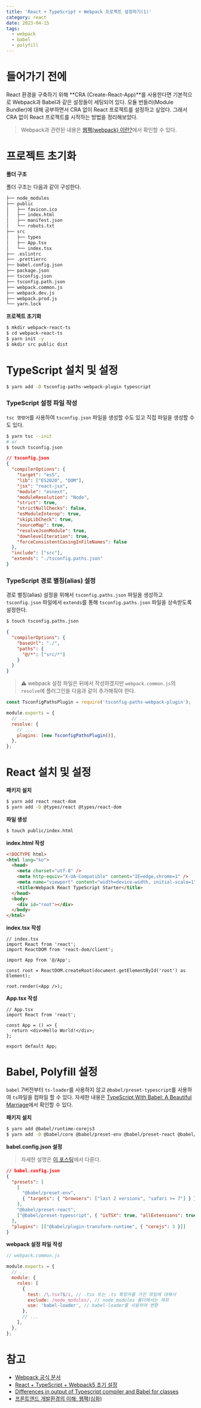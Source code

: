 ```yaml
---
title: 'React + TypeScript + Webpack 프로젝트 설정하기(1)'
category: react
date: 2023-04-15
tags:
  - webpack
  - babel
  - polyfill
---
```


# 들어가기 전에

React 환경을 구축하기 위해 **CRA (Create-React-App)**를 사용한다면 기본적으로 Webpack과 Babel과 같은 설정들이 세팅되어 있다. 모듈 번들러(Module Bundler)에 대해 공부하면서 CRA 없이 React 프로젝트를 설정하고 싶었다. 그래서 CRA 없이 React 프로젝트를 시작하는 방법을 정리해보았다.

> Webpack과 관련된 내용은 [웹팩(webpack) 이란?](https://chamdom.blog/what-is-webpack/)에서 확인할 수 있다.

# 프로젝트 초기화

**폴더 구조**

폴더 구조는 다음과 같이 구성한다.

```bash
├── node_modules
├── public
│   ├── favicon.ico
│   ├── index.html
│   ├── manifest.json
│   └── robots.txt
├── src
│   ├── types
│   ├── App.tsx
│   └── index.tsx
├── .eslintrc
├── .prettierrc
├── babel.config.json
├── package.json
├── tsconfig.json
├── tsconfig.path.json
├── webpack.common.js
├── webpack.dev.js
├── webpack.prod.js
└── yarn.lock
```

**프로젝트 초기화**

```bash
$ mkdir webpack-react-ts
$ cd webpack-react-ts
$ yarn init -y
$ mkdir src public dist
```

# TypeScript 설치 및 설정

```bash
$ yarn add -D tsconfig-paths-webpack-plugin typescript

```

### TypeScript 설정 파일 작성

`tsc 명령어`를 사용하여 `tsconfig.json` 파일을 생성할 수도 있고 직접 파일을 생성할 수도 있다.

```bash
$ yarn tsc --init
# or
$ touch tsconfig.json
```

```json
// tsconfig.json
{
  "compilerOptions": {
    "target": "es5",
    "lib": ["ES2020", "DOM"],
    "jsx": "react-jsx",
    "module": "esnext",
    "moduleResolution": "Node",
    "strict": true,
    "strictNullChecks": false,
    "esModuleInterop": true,
    "skipLibCheck": true,
    "sourceMap": true,
    "resolveJsonModule": true,
    "downlevelIteration": true,
    "forceConsistentCasingInFileNames": false
  },
  "include": ["src"],
  "extends": "./tsconfig.paths.json"
}
```

### TypeScript 경로 별칭(alias) 설정

경로 별칭(alias) 설정을 위해서 `tsconfig.paths.json` 파일을 생성하고 `tsconfig.json` 파일에서 `extends`를 통해 `tsconfig.paths.json` 파일을 상속받도록 설정한다.

```bash
$ touch tsconfig.paths.json
```

```json
{
  "compilerOptions": {
    "baseUrl": "./",
    "paths": {
      "@/*": ["src/*"]
    }
  }
}
```

> ⚠️ webpack 설정 파일은 뒤에서 작성하겠지만 `webpack.common.js`의 `resolve`에 플러그인을 다음과 같이 추가해줘야 한다.

```js
const TsconfigPathsPlugin = require('tsconfig-paths-webpack-plugin');

module.exports = {
  // ...
  resolve: {
    // ...
    plugins: [new TsconfigPathsPlugin()],
  },
};
```

# React 설치 및 설정

**패키지 설치**

```bash
$ yarn add react react-dom
$ yarn add -D @types/react @types/react-dom
```

**파일 생성**

```bash
$ touch public/index.html
```

**index.html 작성**

```html
<!DOCTYPE html>
<html lang="ko">
  <head>
    <meta charset="utf-8" />
    <meta http-equiv="X-UA-Compatible" content="IE=edge,chrome=1" />
    <meta name="viewport" content="width=device-width, initial-scale=1" />
    <title>Webpack React TypeScript Starter</title>
  </head>
  <body>
    <div id="root"></div>
  </body>
</html>
```

**index.tsx 작성**

```tsx
// index.tsx
import React from 'react';
import ReactDOM from 'react-dom/client';

import App from '@/App';

const root = ReactDOM.createRoot(document.getElementById('root') as Element);

root.render(<App />);
```

**App.tsx 작성**

```tsx
// App.tsx
import React from 'react';

const App = () => {
  return <div>Hello World!</div>;
};

export default App;
```

# Babel, Polyfill 설정

`babel` 7버전부터 `ts-loader`를 사용하지 않고 `@babel/preset-typescript`를 사용하여 `ts`파일을 컴파일 할 수 있다. 자세한 내용은 [TypeScript With Babel: A Beautiful Marriage](https://iamturns.com/typescript-babel/)에서 확인할 수 있다.

**패키지 설치**

```bash
$ yarn add @babel/runtime-corejs3
$ yarn add -D @babel/core @babel/preset-env @babel/preset-react @babel/preset-typescript babel-loader
```

**babel.config.json 설정**

> 자세한 설명은 [이 포스팅](https://chamdom.blog/webpack-babel-setting)에서 다룬다.

```json
// babel.config.json
{
  "presets": [
    [
      "@babel/preset-env",
      { "targets": { "browsers": ["last 2 versions", "safari >= 7"] } }
    ],
    "@babel/preset-react",
    ["@babel/preset-typescript", { "isTSX": true, "allExtensions": true }]
  ],
  "plugins": [["@babel/plugin-transform-runtime", { "corejs": 3 }]]
}
```

**webpack 설정 파일 작성**

```js
// webpack.common.js

module.exports = {
  // ...
  module: {
    rules: [
      {
        test: /\.tsx?$/i, // .tsx 또는 .ts 확장자를 가진 파일에 대해서
        exclude: /node_modules/, // node_modules 폴더에서는 제외
        use: 'babel-loader', // babel-loader를 사용하여 변환
      },
      // ...
    ],
  },
};
```

# 참고

- [Webpack 공식 문서](https://webpack.js.org/)
- [React + TypeScript + Webpack5 초기 설정](https://ryuhojin.tistory.com/19)
- [Differences in output of Typescript compiler and Babel for classes](https://kevinwil.de/differences-in-output-of-typescript-compiler-and-babel-for-classes/)
- [프론트엔드 개발환경의 이해: 웹팩(심화)](https://jeonghwan-kim.github.io/series/2020/01/02/frontend-dev-env-webpack-intermediate.html)
